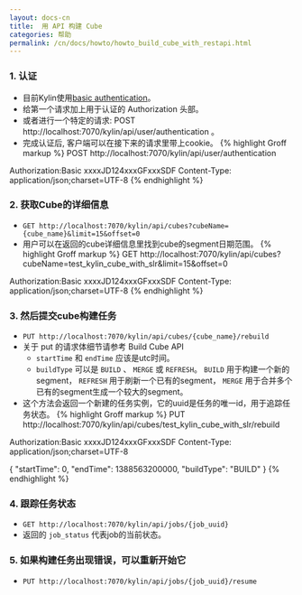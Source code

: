 ```yaml
---
layout: docs-cn
title:  用 API 构建 Cube
categories: 帮助
permalink: /cn/docs/howto/howto_build_cube_with_restapi.html
---
```


### 1. 认证
*   目前Kylin使用[basic authentication](http://en.wikipedia.org/wiki/Basic_access_authentication)。
*   给第一个请求加上用于认证的 Authorization 头部。
*   或者进行一个特定的请求: POST http://localhost:7070/kylin/api/user/authentication 。
*   完成认证后, 客户端可以在接下来的请求里带上cookie。
{% highlight Groff markup %}
POST http://localhost:7070/kylin/api/user/authentication

Authorization:Basic xxxxJD124xxxGFxxxSDF
Content-Type: application/json;charset=UTF-8
{% endhighlight %}

### 2. 获取Cube的详细信息
*   `GET http://localhost:7070/kylin/api/cubes?cubeName={cube_name}&limit=15&offset=0`
*   用户可以在返回的cube详细信息里找到cube的segment日期范围。
{% highlight Groff markup %}
GET http://localhost:7070/kylin/api/cubes?cubeName=test_kylin_cube_with_slr&limit=15&offset=0

Authorization:Basic xxxxJD124xxxGFxxxSDF
Content-Type: application/json;charset=UTF-8
{% endhighlight %}

### 3.	然后提交cube构建任务
*   `PUT http://localhost:7070/kylin/api/cubes/{cube_name}/rebuild`
*   关于 put 的请求体细节请参考 Build Cube API
    *   `startTime` 和 `endTime` 应该是utc时间。
    *   `buildType` 可以是 `BUILD` 、 `MERGE` 或 `REFRESH`。 `BUILD` 用于构建一个新的segment， `REFRESH` 用于刷新一个已有的segment， `MERGE` 用于合并多个已有的segment生成一个较大的segment。
*   这个方法会返回一个新建的任务实例，它的uuid是任务的唯一id，用于追踪任务状态。
{% highlight Groff markup %}
PUT http://localhost:7070/kylin/api/cubes/test_kylin_cube_with_slr/rebuild

Authorization:Basic xxxxJD124xxxGFxxxSDF
Content-Type: application/json;charset=UTF-8
    
{
    "startTime": 0,
    "endTime": 1388563200000,
    "buildType": "BUILD"
}
{% endhighlight %}

### 4.	跟踪任务状态 
*   `GET http://localhost:7070/kylin/api/jobs/{job_uuid}`
*   返回的 `job_status` 代表job的当前状态。

### 5.	如果构建任务出现错误，可以重新开始它
*   `PUT http://localhost:7070/kylin/api/jobs/{job_uuid}/resume`
